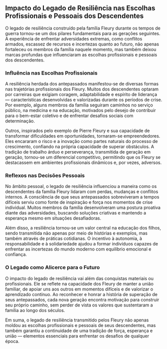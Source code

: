 
## Impacto do Legado de Resiliência nas Escolhas Profissionais e Pessoais dos Descendentes

O legado de resiliência construído pela família Fleury durante os tempos de guerra tornou-se um dos pilares fundamentais para as gerações seguintes. A experiência de enfrentar adversidades extremas, como conflitos armados, escassez de recursos e incertezas quanto ao futuro, não apenas fortaleceu os membros da família naquele momento, mas também deixou marcas profundas que influenciaram as escolhas profissionais e pessoais dos descendentes.

### Influência nas Escolhas Profissionais

A resiliência herdada dos antepassados manifestou-se de diversas formas nas trajetórias profissionais dos Fleury. Muitos dos descendentes optaram por carreiras que exigiam coragem, adaptabilidade e espírito de liderança — características desenvolvidas e valorizadas durante os períodos de crise. Por exemplo, alguns membros da família seguiram caminhos no serviço público, na medicina e na educação, motivados pelo desejo de contribuir para o bem-estar coletivo e de enfrentar desafios sociais com determinação.

Outros, inspirados pelo exemplo de Pierre Fleury e sua capacidade de transformar dificuldades em oportunidades, tornaram-se empreendedores. Eles encararam o risco e a inovação como partes naturais do processo de crescimento, confiando na própria capacidade de superar obstáculos. A tradição de trabalho árduo e perseverança, transmitida de geração em geração, tornou-se um diferencial competitivo, permitindo que os Fleury se destacassem em ambientes profissionais dinâmicos e, por vezes, adversos.

### Reflexos nas Decisões Pessoais

No âmbito pessoal, o legado de resiliência influenciou a maneira como os descendentes da família Fleury lidaram com perdas, mudanças e conflitos internos. A consciência de que seus antepassados sobreviveram a tempos difíceis serviu como fonte de inspiração e força nos momentos de crise individual. Muitos membros da família desenvolveram uma postura proativa diante das adversidades, buscando soluções criativas e mantendo a esperança mesmo em situações desafiadoras.

Além disso, a resiliência tornou-se um valor central na educação dos filhos, sendo transmitida não apenas por meio de histórias e exemplos, mas também através de práticas cotidianas. O incentivo à autonomia, à responsabilidade e à solidariedade ajudou a formar indivíduos capazes de enfrentar as incertezas do mundo moderno com equilíbrio emocional e confiança.

### O Legado como Alicerce para o Futuro

O impacto do legado de resiliência vai além das conquistas materiais ou profissionais. Ele se reflete na capacidade dos Fleury de manter a união familiar, de apoiar uns aos outros em momentos difíceis e de valorizar o aprendizado contínuo. Ao reconhecer e honrar a história de superação de seus antepassados, cada nova geração encontra motivação para construir seu próprio caminho, sem perder de vista os valores que sustentaram a família ao longo dos séculos.

Em suma, o legado de resiliência transmitido pelos Fleury não apenas moldou as escolhas profissionais e pessoais de seus descendentes, mas também garantiu a continuidade de uma tradição de força, esperança e união — elementos essenciais para enfrentar os desafios de qualquer época.
```